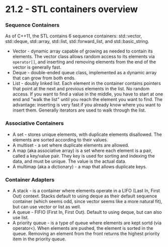# 21.2 - STL containers overview

### Sequence Containers
As of C++11, the STL contains 6 sequence containers: std::vector, std::deque, std::array,
std::list, std::forward\_list, and std::basic\_string.

* Vector - dynamic array capable of growing as needed to contain its elements. The vector
  class allows random access to its elements via `operator[]`, and inserting and removing
  elements from the end of the vector is generally fast.
* Deque - double-ended queue class, implemented as a dynamic array that can grow from both
  ends.
* List - doubly linked list. Each element in the container contains pointers that point at
  the next and previous elements in the list. No random access. If you want to find a
  value in the middle, you have to start at one end and "walk the list" until you reach the
  element you want to find. The advantage: inserting is very fast if you already know where
  you want to insert them. Generally iterators are used to walk through the list.

### Associative Containers

* A set - stores unique elements, with duplicate elements disallowed. The elements are
  sorted according to their values.
* A multiset - a set where duplicate elements are allowed.
* A map (aka associative array) is a set where each element is a pair, called a key/value
  pair. They key is used for sorting and indexing the data, and must be unique. The value
  is the actual data.
* A multimap (aka a dictionary) - a map that allows duplicate keys.

### Container Adapters

* A stack - is a container where elements operate in a LIFO (Last In, First Out) context.
  Stacks default to using deque as their default sequence container (which seems odd,
since vector seems like a more natural fit), but can use vector or list as well.
* A queue - FIFIO (First In, First Out). Default to using deque, but can also use list.
* A priority queue - is a type of queue where elements are kept sortd (via operator<).
  When elements are pushed, the element is sorted in the queue. Removing an element from
  the front returns the highest priority item in the priority queue.
